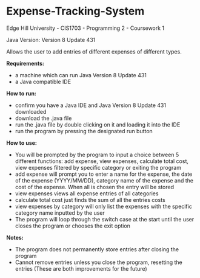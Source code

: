 # Expense-Tracking-System
Edge Hill University - CIS1703 - Programming 2 - Coursework 1

Java Version: Version 8 Update 431

Allows the user to add entries of different expenses of different types.

**Requirements:**
- a machine which can run Java Version 8 Update 431
- a Java compatible IDE

**How to run:**
- confirm you have a Java IDE and Java Version 8 Update 431 downloaded
- download the .java file
- run the .java file by double clicking on it and loading it into the IDE
- run the program by pressing the designated run button

**How to use:**
- You will be prompted by the program to input a choice between 5 different functions: add expense, view expenses, calculate total cost, view expenses filtered by specific category or exiting the program
- add expense will prompt you to enter a name for the expense, the date of the expense (YYYY/MM/DD), category name of the expense and the cost of the expense. When all is chosen the entry will be stored
- view expenses views all expense entries of all categories
- calculate total cost just finds the sum of all the entries costs
- view expenses by category will only list the expenses with the specific category name inputted by the user
- The program will loop through the switch case at the start until the user closes the program or chooses the exit option

**Notes:**
- The program does not permanently store entries after closing the program
- Cannot remove entries unless you close the program, resetting the entries
(These are both improvements for the future)
